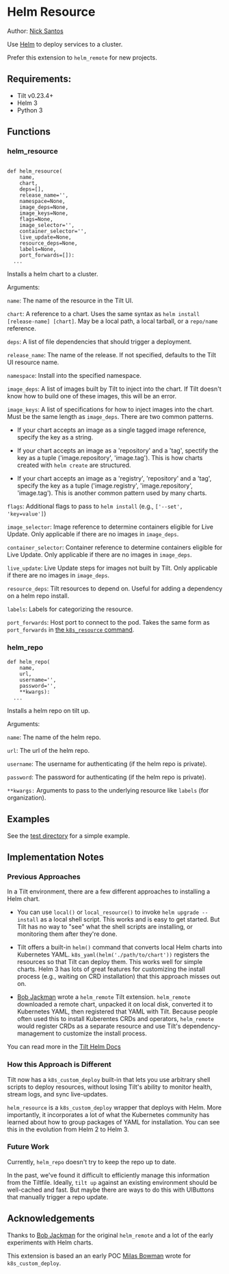 # Helm Resource

Author: [Nick Santos](https://github.com/nicks)

Use [Helm](https://helm.io/) to deploy services to a cluster.

Prefer this extension to `helm_remote` for new projects.

## Requirements:

- Tilt v0.23.4+
- Helm 3
- Python 3

## Functions

### helm_resource

```

def helm_resource(
    name,
    chart,
    deps=[],
    release_name='',
    namespace=None,
    image_deps=None,
    image_keys=None,
    flags=None,
    image_selector='',
    container_selector='',
    live_update=None,
    resource_deps=None,
    labels=None,
    port_forwards=[]):
  ...
```

Installs a helm chart to a cluster.

Arguments:

`name`: The name of the resource in the Tilt UI.

`chart`: A reference to a chart. Uses the same syntax as `helm install
[release-name] [chart]`. May be a local path, a local tarball, or a `repo/name`
reference.

`deps`: A list of file dependencies that should trigger a deployment.

`release_name`: The name of the release. If not specified, defaults to the Tilt UI resource name.

`namespace`: Install into the specified namespace.

`image_deps`: A list of images built by Tilt to inject into the chart. If Tilt doesn't know
how to build one of these images, this will be an error.

`image_keys`: A list of specifications for how to inject images into the
chart. Must be the same length as `image_deps`.  There are two common patterns.

- If your chart accepts an image as a single tagged image reference, specify the key as a string.

- If your chart accepts an image as a 'repository' and a 'tag', spectify the key
  as a tuple ('image.repository', 'image.tag'). This is how charts created with
  `helm create` are structured.

- If your chart accepts an image as a 'registry', 'repository' and a 'tag', specify the key
  as a tuple ('image.registry', 'image.repository', 'image.tag'). This is another common pattern used
  by many charts.

`flags`: Additional flags to pass to `helm install` (e.g., `['--set', 'key=value']`)

`image_selector`: Image reference to determine containers eligible for Live Update.
  Only applicable if there are no images in `image_deps`.
  
`container_selector`: Container reference to determine containers eligible for Live Update.
  Only applicable if there are no images in `image_deps`.
  
`live_update`: Live Update steps for images not built by Tilt.
  Only applicable if there are no images in `image_deps`.

`resource_deps`: Tilt resources to depend on. Useful for adding a dependency on a helm repo install.

`labels`: Labels for categorizing the resource.

`port_forwards`: Host port to connect to the pod. Takes the same form as `port_forwards` in [the `k8s_resource` command](https://docs.tilt.dev/api.html#api.k8s_resource).

### helm_repo

```
def helm_repo(
    name,
    url,
    username='',
    password='',
    **kwargs):
  ...
```

Installs a helm repo on tilt up.

Arguments:

`name`: The name of the helm repo.

`url`: The url of the helm repo.

`username`: The username for authenticating (if the helm repo is private).

`password`: The password for authenticating (if the helm repo is private).

`**kwargs:` Arguments to pass to the underlying resource like `labels` (for organization).

## Examples

See the [test directory](./test/Tiltfile) for a simple example.

## Implementation Notes

### Previous Approaches

In a Tilt environment, there are a few different approaches to installing a Helm chart.

- You can use `local()` or `local_resource()` to invoke `helm upgrade
  --install` as a local shell script.  This works and is easy to get
  started. But Tilt has no way to "see" what the shell scripts are installing,
  or monitoring them after they're done.
  
- Tilt offers a built-in `helm()` command that converts local Helm charts into
  Kubernetes YAML. `k8s_yaml(helm('./path/to/chart'))` registers the resources
  so that Tilt can deploy them. This works well for simple charts. Helm 3 has
  lots of great features for customizing the install process (e.g., waiting on
  CRD installation) that this approach misses out on.
  
- [Bob Jackman](https://github.com/kogi) wrote a `helm_remote` Tilt extension.
  `helm_remote` downloaded a remote chart, unpacked it on local disk, converted 
  it to Kubernetes YAML, then registered that YAML with Tilt. Because
  people often used this to install Kuberentes CRDs and operators,
  `helm_remote` would register CRDs as a separate resource and use
  Tilt's dependency-management to customize the install process.
  
You can read more in the [Tilt Helm Docs](https://docs.tilt.dev/helm.html)
  
### How this Approach is Different

Tilt now has a `k8s_custom_deploy` built-in that lets you use arbitrary shell
scripts to deploy resources, without losing Tilt's ability to monitor health,
stream logs, and sync live-updates.

`helm_resource` is a `k8s_custom_deploy` wrapper that deploys with Helm.  More
importantly, it incorporates a lot of what the Kubernetes community has learned
about how to group packages of YAML for installation. You can see this in the
evolution from Helm 2 to Helm 3.

### Future Work

Currently, `helm_repo` doesn't try to keep the repo up to date.

In the past, we've found it difficult to efficiently manage this information
from the Tiltfile. Ideally, `tilt up` against an existing environment should be
well-cached and fast. But maybe there are ways to do this with UIButtons that
manually trigger a repo update.

## Acknowledgements

Thanks to [Bob Jackman](https://github.com/kogi) for the original `helm_remote`
and a lot of the early experiments with Helm charts.

This extension is based an an early POC [Milas Bowman](https://github.com/milas)
wrote for `k8s_custom_deploy`.
